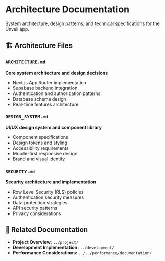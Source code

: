 # Architecture Documentation

System architecture, design patterns, and technical specifications for the Unveil app.

## 🏗️ Architecture Files

### `ARCHITECTURE.md`
**Core system architecture and design decisions**
- Next.js App Router implementation
- Supabase backend integration
- Authentication and authorization patterns
- Database schema design
- Real-time features architecture

### `DESIGN_SYSTEM.md`
**UI/UX design system and component library**
- Component specifications
- Design tokens and styling
- Accessibility requirements
- Mobile-first responsive design
- Brand and visual identity

### `SECURITY.md`
**Security architecture and implementation**
- Row Level Security (RLS) policies
- Authentication security measures
- Data protection strategies
- API security patterns
- Privacy considerations

## 🔗 Related Documentation
- **Project Overview:** `../project/`
- **Development Implementation:** `../development/`
- **Performance Considerations:** `../../performance/documentation/`